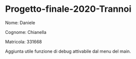 # Progetto-finale-2020-Trannoi

Nome: Daniele

Cognome: Chianella

Matricola: 331668

Aggiunta utile funzione di debug attivabile dal menu del main.
